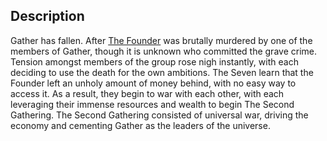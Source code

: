 ## Description
Gather has fallen. After [The Founder](Notable%20Characters#^fa33b2) was brutally murdered by one of the members of Gather, though it is unknown who committed the grave crime. Tension amongst members of the group rose nigh instantly, with each deciding to use the death for the own ambitions. The Seven learn that the Founder left an unholy amount of money behind, with no easy way to access it. As a result, they begin to war with each other, with each leveraging their immense resources and wealth to begin The Second Gathering. The Second Gathering consisted of universal war, driving the economy and cementing Gather as the leaders of the universe. 